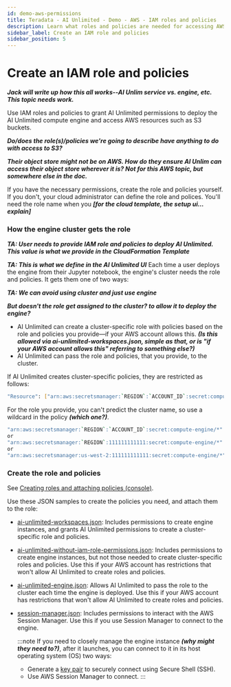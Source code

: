 ```yaml
---
id: demo-aws-permissions
title: Teradata - AI Unlimited - Demo - AWS - IAM roles and policies
description: Learn what roles and policies are needed for accessing AWS resources.
sidebar_label: Create an IAM role and policies
sidebar_position: 5
---
```


# Create an IAM role and policies

***Jack will write up how this all works--AI Unlim service vs. engine, etc. This topic needs work.***

Use IAM roles and policies to grant AI Unlimited permissions to deploy the AI Unlimited compute engine and access AWS resources such as S3 buckets. 

***Do/does the role(s)/policies we're going to describe have anything to do with access to S3?*** 

***Their object store might not be on AWS. How do they ensure AI Unlim can access their object store wherever it is? Not for this AWS topic, but somewhere else in the doc.***

If you have the necessary permissions, create the role and policies yourself. If you don't, your cloud administrator can define the role and polices. You'll need the role name when you ***[for the cloud template, the setup ui... explain]***

### How the engine cluster gets the role

***TA: User needs to provide IAM role and policies to deploy AI Unlimited. This value is what we provide in the CloudFormation Template***

***TA: This is what we define in the AI Unlimited UI*** Each time a user deploys the engine from their Jupyter notebook, the engine's cluster needs the role and policies. It gets them one of two ways:

***TA: We can avoid using cluster and just use engine***

***But doesn't the role get assigned to the cluster? to allow it to deploy the engine?***

- AI Unlimited can create a cluster-specific role with policies based on the role and policies you provide&mdash;if your AWS account allows this. ***(Is this allowed via ai-unlimited-workspaces.json, simple as that, or is "if your AWS account allows this" referring to something else?)***
- AI Unlimited can pass the role and policies, that you provide, to the cluster.

If AI Unlimited creates cluster-specific policies, they are restricted as follows:

```bash
"Resource": ["arn:aws:secretsmanager:`REGION`:`ACCOUNT_ID`:secret:compute-engine/`CLUSTER_NAME`/`SECRET_NAME`"]
```

For the role you provide, you can't predict the cluster name, so use a wildcard in the policy ***(which one?)***.

``` bash
"arn:aws:secretsmanager:`REGION`:`ACCOUNT_ID`:secret:compute-engine/*"
or
"arn:aws:secretsmanager:`REGION`:111111111111:secret:compute-engine/*"
or
"arn:aws:secretsmanager:us-west-2:111111111111:secret:compute-engine/*"
```

### Create the role and policies

See [Creating roles and attaching policies (console)](https://docs.aws.amazon.com/IAM/latest/UserGuide/access_policies_job-functions_create-policies.html). 

Use these JSON samples to create the policies you need, and attach them to the role: 

- [ai-unlimited-workspaces.json](https://github.com/Teradata/ai-unlimited/blob/develop/deployments/aws/policies/ai-unlimited-workspaces.json): Includes permissions to create engine instances, and grants AI Unlimited permissions to create a cluster-specific role and policies.

- [ai-unlimited-without-iam-role-permissions.json](https://github.com/Teradata/ai-unlimited/blob/develop/deployments/aws/policies/ai-unlimited-workspaces-without-iam-role-permissions.json): Includes permissions to create engine instances, but not those needed to create cluster-specific roles and policies. Use this if your AWS account has restrictions that won't allow AI Unlimited to create roles and policies.


- [ai-unlimited-engine.json](https://github.com/Teradata/ai-unlimited/blob/develop/deployments/aws/policies/ai-unlimited-engine.json): Allows AI Unlimited to pass the role to the cluster each time the engine is deployed. Use this if your AWS account has restrictions that won't allow AI Unlimited to create roles and policies.

- [session-manager.json](https://github.com/Teradata/ai-unlimited/blob/develop/deployments/aws/policies/session-manager.json): Includes permissions to interact with the AWS Session Manager. Use this if you use Session Manager to connect to the engine.

	:::note
	If you need to closely manage the engine instance ***(why might they need to?)***, after it launches, you can connect to it in its host operating system (OS) two ways:
    - Generate a [key pair](https://docs.aws.amazon.com/AWSEC2/latest/UserGuide/ec2-key-pairs.html) to securely connect using Secure Shell (SSH).
    - Use AWS Session Manager to connect.
	:::

	
